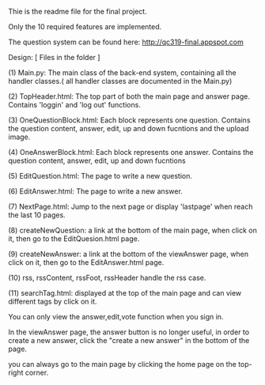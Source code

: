Thie is the readme file for the final project.

Only the 10 required features are implemented. 



The question system can be found here: http://qc319-final.appspot.com



Design: [ Files in the folder ]

(1) Main.py: The main class of the back-end system, containing all the handler classes.( all handler classes are documented in the Main.py)

(2) TopHeader.html: The top part of both the main page and answer page. Contains 'loggin' and 'log out' functions.

(3) OneQuestionBlock.html: Each block represents one question. Contains the question content, answer, edit, up and down fucntions and the upload image.

(4) OneAnswerBlock.html: Each block represents one answer. Contains the question content, answer, edit, up and down fucntions

(5) EditQuestion.html: The page to write a new question.

(6) EditAnswer.html: The page to write a new answer.

(7) NextPage.html: Jump to the next page or display 'lastpage' when reach the last 10 pages.

(8) createNewQuestion: a link at the bottom of the main page, when click on it, then go to the EditQuesion.html page.

(9) createNewAnswer: a link at the bottom of the viewAnswer page, when click on it, then go to the EditAnswer.html page.

(10) rss, rssContent, rssFoot, rssHeader handle the rss case.

(11) searchTag.html: displayed at the top of the main page and can view different tags by click on it.

You can only view the answer,edit,vote function when you sign in.

In the viewAnswer page, the answer button is no longer useful, in order to create a new answer, click the "create a new answer" in the bottom of the page.

you can always go to the main page by clicking the home page on the top-right corner.

